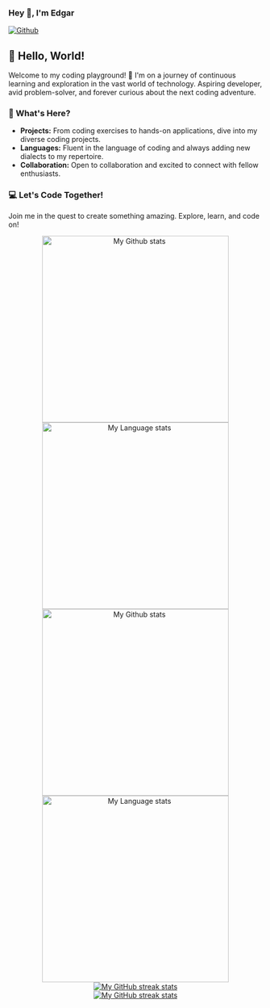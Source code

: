 ### Hey 👋, I'm Edgar

[![Github](https://img.shields.io/github/followers/zyphyxx?label=Follow&style=social)](https://github.com/zyphyxx)

## 👋 Hello, World!

Welcome to my coding playground! 🚀 I'm on a journey of continuous learning and exploration in the vast world of technology. Aspiring developer, avid problem-solver, and forever curious about the next coding adventure.

### 🌱 What's Here?

- **Projects:** From coding exercises to hands-on applications, dive into my diverse coding projects.
- **Languages:** Fluent in the language of coding and always adding new dialects to my repertoire.
- **Collaboration:** Open to collaboration and excited to connect with fellow enthusiasts.

### 💻 Let's Code Together!

Join me in the quest to create something amazing. Explore, learn, and code on!

<!-- GRS (Light Mode) -->
<div align="center"> 
  <a href="https://github.com/zyphyxx#gh-light-mode-only">
    <img
      src="https://github-readme-stats-steel-omega.vercel.app/api?username=zyphyxx&show_icons=true&include_all_commits=true&hide_border=true&number_format=long&rank_icon=percentile&show=reviews,discussions_started,discussions_answered,prs_merged,prs_merged_percentage#gh-light-mode-only"
      alt="My Github stats"
      height="370"
    />
  </a>
  <a href="https://github.com/zyphyxx#gh-light-mode-only">
    <img
      src="https://github-readme-stats-steel-omega.vercel.app/api/top-langs/?username=zyphyxx&layout=pie&hide_border=true&langs_count=10#gh-light-mode-only"
      alt="My Language stats"
      height="370"
    />
  </a>
</div>

<!-- GRS (Dark Mode) -->
<div align="center"> 
  <a href="https://github.com/zyphyxx#gh-dark-mode-only">
    <img
      src="https://github-readme-stats-steel-omega.vercel.app/api?username=zyphyxx&show_icons=true&include_all_commits=true&icon_color=2d77dc&title_color=2d77dc&text_color=ffffff&bg_color=0d1117&hide_border=true&number_format=long&rank_icon=percentile&show=reviews,discussions_started,discussions_answered,prs_merged,prs_merged_percentage#gh-dark-mode-only"
      alt="My Github stats"
      height="370"
    />
  </a>
  <a href="https://github.com/zyphyxx#gh-dark-mode-only">
    <img
      src="https://github-readme-stats-steel-omega.vercel.app/api/top-langs/?username=zyphyxx&layout=pie&icon_color=2d77dc&title_color=2d77dc&text_color=ffffff&bg_color=0d1117&hide_border=true&langs_count=10#gh-dark-mode-only"
      alt="My Language stats"
      height="370"
    />
  </a>
</div>

<!-- Streal stats (Light mode) -->
<div align="center">
  <a href="https://github.com/zyphyxx#gh-light-mode-only">
    <img
       src="https://github-readme-streak-stats-phi-opal.vercel.app/?user=zyphyxx&locale=en&type=svg&hide_border=true&fire=2d77dc&ring=2d77dc&currStreakLabel=000000"
       alt="My GitHub streak stats"
     />
  </a>
</div>


<!-- Streal stats (Dark mode) -->
<div align="center">
  <a href="https://github.com/zyphyxx#gh-dark-mode-only">
    <img
       src="https://github-readme-streak-stats-phi-opal.vercel.app/?user=zyphyxx&background=0d1117&currStreakNum=ffffff&sideNums=ffffff&currStreakLabel=ffffff&sideLabels=ffffff&dates=ffffff&fire=2d77dc&ring=2d77dc&locale=en&type=svg&hide_border=true"
       alt="My GitHub streak stats"
     />
  </a>
</div>
